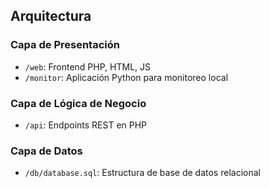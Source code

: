 ## Arquitectura

### Capa de Presentación
- `/web`: Frontend PHP, HTML, JS
- `/monitor`: Aplicación Python para monitoreo local

### Capa de Lógica de Negocio
- `/api`: Endpoints REST en PHP

### Capa de Datos
- `/db/database.sql`: Estructura de base de datos relacional

